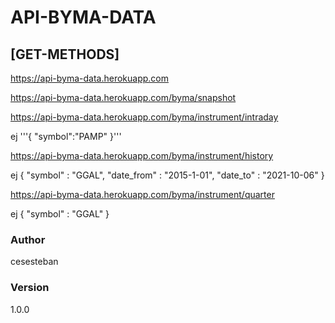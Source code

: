 # API-BYMA-DATA

## [GET-METHODS]

https://api-byma-data.herokuapp.com

https://api-byma-data.herokuapp.com/byma/snapshot

https://api-byma-data.herokuapp.com/byma/instrument/intraday

ej
'''{
"symbol":"PAMP"
}'''

https://api-byma-data.herokuapp.com/byma/instrument/history

ej
{
"symbol" : "GGAL",
"date_from" : "2015-1-01",
"date_to" : "2021-10-06"
}

https://api-byma-data.herokuapp.com/byma/instrument/quarter

ej
{
"symbol" : "GGAL"
}

### Author

cesesteban

### Version

1.0.0
